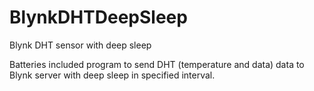 # BlynkDHTDeepSleep
Blynk DHT sensor with deep sleep

Batteries included program to send DHT (temperature and data) data to Blynk server with deep sleep in specified interval.
